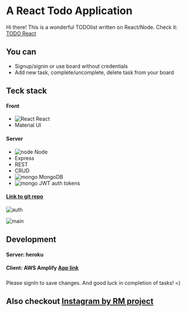 # A React Todo Application
Hi there! This is a wonderful TODOlist written on React/Node. 
Check it: [TODO React](https://master.d2jj3v0ts96mxm.amplifyapp.com)

## You can
- Signup/signin or use board without credentials
- Add new task, complete/uncomplete, delete task from your board

## Teck stack
#### Front
- ![React](https://ru.reactjs.org/favicon-32x32.png?v=f4d46f030265b4c48a05c999b8d93791) React
- Material UI
#### Server
- ![node](https://nodejs.dev/favicon-32x32.png?v=c4ae6cc0f0baa07df6ce6c3f83e5c431) Node
- Express
- REST
- CRUD
- ![mongo](https://www.mongodb.com/assets/images/global/favicon.ico) MongoDB
- ![mongo](https://jwt.io/img/favicon/favicon-32x32.png) JWT auth tokens
#### [Link to git repo](https://github.com/ro-mgh/todolist_react_server)


![auth](https://insta-project.s3.ap-northeast-2.amazonaws.com/Screenshot+2021-02-16+at+00.09.46.png)

![main](https://insta-project.s3.ap-northeast-2.amazonaws.com/Screenshot+2021-02-16+at+00.12.34.png)

## Development
#### Server: heroku 
#### Client: [](https://amplify-workshop.go-aws.com/images/favicon.png) AWS Amplify [App link](https://master.d2jj3v0ts96mxm.amplifyapp.com)

#####

Please signIn to save changes.
And good luck in completion of tasks! =)

## Also checkout [Instagram by RM project](https://github.com/ro-mgh/instagram_react_app)
